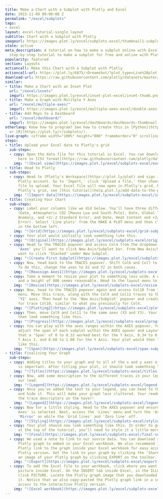 ```yaml
---
title: Make a Chart with a Subplot with Plotly and Excel
date: 2015-11-09 00:00:00 Z
permalink: "/excel/subplots"
tags:
- excel
layout: excel-tutorial-single_layout
subtitle: Chart with a Subplot with Plotly
imageurl: https://images.plot.ly/excel/subplots-excel/thumbnail1-subplot.png
state: active
meta_description: A tutorial on how to make a subplot online with Excel. Follow our
  step-by-step tutorial to make a subplot for free and online with Plotly.
popularity: featured
section: Layouts
actioncall: Make this Chart with a Subplot with Plotly
actioncall-url: https://plot.ly/6875/~Dreamshot/?plot_type=Line%20plot
download-url: https://raw.githubusercontent.com/plotly/datasets/master/subplots.csv.zip
similar:
- title: Make a Chart with an Inset Plot
  url: "/excel/insets"
  imgurl: https://images.plot.ly/excel/inset-plot-excel/inset-thumb.png
- title: Make a Graph with Mulitple Y Axes
  url: "/excel/multiple-axes/"
  imgurl: https://images.plot.ly/excel/multiple-axes-excel/double-axes-chart-thumb.png
- title: Add Maps to a Dashboard
  url: "/excel/dashboard/"
  imgurl: https://images.plot.ly/excel/dashboards/dashboards-thumbnail.png
otherlang: Know how to program? See how to create this in [Python](https://plot.ly/python/subplots/)
  or [R](https://plot.ly/r/subplots/).
live-graph: <iframe width="100%" height="800" frameborder="0" scrolling="no" src="https://plot.ly/~Dreamshot/2050.embed"></iframe>
steps:
- title: Upload your Excel data to Plotly's grid
  sub-steps:
  - copy: Open the data file for this tutorial in Excel. You can download the file
      here in [CSV format](https://raw.githubusercontent.com/plotly/datasets/master/subplots.csv)
    img: "![Excel view](https://images.plot.ly/excel/subplots-excel/excel-view-subplots.png)"
- title: Head to Plotly
  sub-steps:
  - copy: Head to [Plotly's Workspace](https://plot.ly/plot) and sign into your free
      Plotly account. Go to 'Import,' click 'Upload a file,' then choose your Excel
      file to upload. Your Excel file will now open in Plotly's grid. For more about
      Plotly's grid, see [this tutorial](help.plot.ly/add-data-to-the-plotly-grid/)
    img: "![Import data](https://images.plot.ly/excel/subplots-excel/import-data-subplots.png)"
- title: Creating Your Chart
  sub-steps:
  - copy: Label your columns like we did below. You'll have three different x-y datasets
      (Date, Atmospheric CO2 [Mauna Loa and South Pole], Date, Global Temperature
      Anomaly, and +2/-2 Standard Error, and Date, Heat Content and +2/-2 Standard
      Error). Select 'Line plots' from the MAKE A PLOT menu and then click line plot
      in the bottom left.
    img: "![Grid](https://images.plot.ly/excel/subplots-excel/grid-subplot.png)"
  - copy: Your plot would initially look something like this.
    img: "![Original](https://images.plot.ly/excel/subplots-excel/original-subplot.png)"
  - copy: Head to the TRACES popover and access Col4 from the dropdown menu. From
      'Axes' you'll want to click New Axis/Subplot bar. From New Axis/Subplot you'll
      want to click 'Stacked' under New Subplot.
    img: "![Create First Subplot](https://images.plot.ly/excel/subplots-excel/create-subplot1-subplot.png)"
  - copy: Now, head back to the TRACES popover. Shift Col6 and Col7 to the new subplot.
      To do this, change the axes to X2 and Y2 in both cases.
    img: "![Reassign Axes1](https://images.plot.ly/excel/subplots-excel/reassign-axis-1-subplot.png)"
  - copy: Take a moment to resize your plot to something less wide. A width of 1000
      and a height of 800 seems reasonable. Head to the layout menu to do this.
    img: "![Resize](https://images.plot.ly/excel/subplots-excel/resize-subplot.png)"
  - copy: Now, head to the TRACES popover again and access Col10 from the dropdown
      menu. Move this trace, along with the Col9 and Col11 traces to the 'X2' and
      'Y2' axes. Then head to the 'New Axis/Subplot' popover and create a 'New subplot'
      for trace Col10, similar to what you previously for Col4.
    img: "![Plotting2](https://images.plot.ly/excel/subplots-excel/plotting2-subplot.png)"
  - copy: Then, move Col9 and Col11 to the same axes (X3 and Y3). Your plot would
      then look something like this.
    img: "![Progress](https://images.plot.ly/excel/subplots-excel/progress-subplot.png)"
  - copy: You can play with the axes ranges within the AXES popover. You can also
      adjust the span of each subplot within the AXES opover and Layout menu. We found
      that a 'Span' of 0 to 0.33 worked best for the Y Axis, 0.34 to 0.67 for the
      Y Axis 2, and 0.68 to 1.00 for the Y Axis. Your plot would then look something
      like this.
    img: "![Span](https://images.plot.ly/excel/subplots-excel/span-subplot.png)"
- title: Finalizing Your Graph
  sub-steps:
  - copy: Adding titles to your graph and to all of the x and y axes of your subplots
      is important. After titling your plot, it should look something like this.
    img: "![Titles](https://images.plot.ly/excel/subplots-excel/titles-subplot.png)"
  - copy: Now, add some description to the different traces in your legend. Follow
      our lead.
    img: "![Legend](https://images.plot.ly/excel/subplots-excel/legend-subplot.png)"
  - copy: Once you've added the text to your legend, you can head to the LEGEND popover
      and hide it. This will make your graph less cluttered. Your readers will see
      the trace descriptors on the hover!
    img: "![Legend2](https://images.plot.ly/excel/subplots-excel/legend2-subplot.png)"
  - copy: Now for a little styling. Head to the AXES popover and ensure that 'All
      Axes' is selected. Next, access the 'Lines' menu and turn the 'Axis line' and
      'Mirror' on while the 'Grid lines' and 'Zero line' off.
    img: "![Styling](https://images.plot.ly/excel/subplots-excel/styling-subplot.png)"
  - copy: Your plot should now look something like this. In order to get the graph
      at the top of the tutorial, you’ll need to style it a little more.
    img: "![Final](https://images.plot.ly/excel/subplots-excel/final-subplot.png)"
  - copy: We used a note to link to our source data. You can download your finished
      Plotly graph to embed in your Excel workbook. We also recommend including the
      Plotly link to the graph inside your Excel workbook for easy access to the interactive
      Plotly version. Get the link to your graph by clicking the 'Share' button. Download
      an image of your Plotly graph by clicking EXPORT on the toolbar.
    img: "![Export](https://images.plot.ly/excel/subplots-excel/export-subplot.png)"
  - copy: To add the Excel file to your workbook, click where you want to insert the
      picture inside Excel. On the INSERT tab inside Excel, in the ILLUSTRATIONS group,
      click PICTURE. Locate the Plotly graph image that you downloaded and then double-click
      it. Notice that we also copy-pasted the Plotly graph link in a cell for easy
      access to the interactive Plotly version.
    img: "![Excel workbook](https://images.plot.ly/excel/subplots-excel/excel-subplot.png)"
---
```


